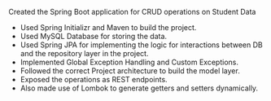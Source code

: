 Created the Spring Boot application for CRUD operations on Student Data
 - Used Spring Initializr and Maven to build the project.
 - Used MySQL Database for storing the data.
 - Used Spring JPA for implementing the logic for interactions between DB and the repository layer in the project.
 - Implemented Global Exception Handling and Custom Exceptions.
 - Followed the correct Project architecture to build the model layer.
 - Exposed the operations as REST endpoints.
 - Also made use of Lombok to generate getters and setters dynamically.
